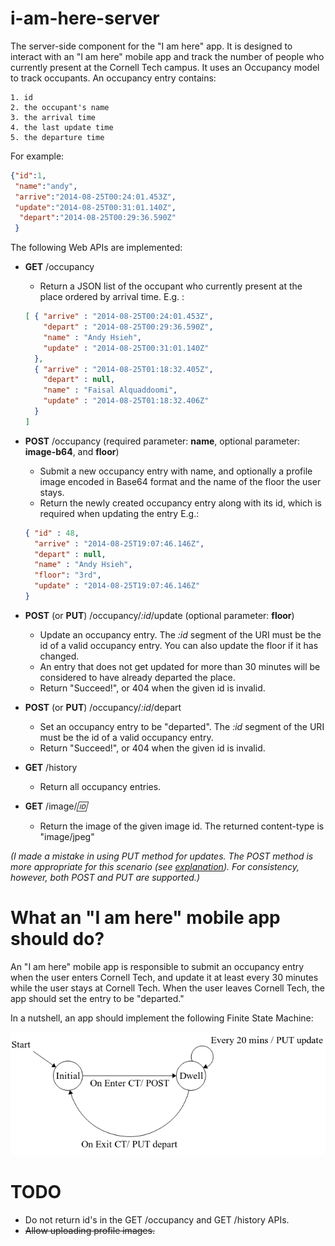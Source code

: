 i-am-here-server
================

The server-side component for the "I am here" app. 
It is designed to interact with an "I am here" mobile app 
and track the number of people who currently present at the Cornell Tech campus.
It uses an Occupancy model to track occupants. An occupancy entry contains:

    1. id
    2. the occupant's name 
    3. the arrival time
    4. the last update time
    5. the departure time
    
For example:

```json
{"id":1,
 "name":"andy",
 "arrive":"2014-08-25T00:24:01.453Z",
 "update":"2014-08-25T00:31:01.140Z",
  "depart":"2014-08-25T00:29:36.590Z"
 }
```
    
The following Web APIs are implemented:

* **GET** /occupancy
    - Return a JSON list of the occupant who currently present at the place ordered by arrival time. E.g. :
    
    ```json
    [ { "arrive" : "2014-08-25T00:24:01.453Z",
        "depart" : "2014-08-25T00:29:36.590Z",
        "name" : "Andy Hsieh",
        "update" : "2014-08-25T00:31:01.140Z"
      },
      { "arrive" : "2014-08-25T01:18:32.405Z",
        "depart" : null,
        "name" : "Faisal Alquaddoomi",
        "update" : "2014-08-25T01:18:32.406Z"
      }
    ]
    ```    
* **POST** /occupancy (required parameter: **name**, optional parameter: **image-b64**, and **floor**)
    - Submit a new occupancy entry with name, and optionally a profile image encoded in Base64 format and the name of the floor the user stays. 
    - Return the newly created occupancy entry along with its id, which is required when updating the entry E.g.:
    
    ```json
    { "id" : 48,
      "arrive" : "2014-08-25T19:07:46.146Z",
      "depart" : null,
      "name" : "Andy Hsieh",
      "floor": "3rd",
      "update" : "2014-08-25T19:07:46.146Z"
    }
    ``` 
    
* **POST** (or **PUT**) /occupancy/*:id*/update (optional parameter: **floor**)
    - Update an occupancy entry. The *:id* segment of the URI must be the id of a valid occupancy entry. You can also update the floor if it has changed.
    - An entry that does not get updated for more than 30 minutes will be considered to have already departed the place.
    - Return "Succeed!", or 404 when the given id is invalid.    
* **POST** (or **PUT**) /occupancy/*:id*/depart
    - Set an occupancy entry to be "departed". The *:id* segment of the URI must be the id of a valid occupancy entry.
    - Return "Succeed!", or 404 when the given id is invalid.   
* **GET** /history
    - Return all occupancy entries.
* **GET** /image/*:id:*
    - Return the image of the given image id. The returned content-type is "image/jpeg"
    
*(I made a mistake in using PUT method for updates. The POST method is more appropriate for this scenario (see [explanation](http://stackoverflow.com/questions/630453/put-vs-post-in-rest)). For consistency, however, both POST and PUT are supported.)*
# What an "I am here" mobile app should do?

An "I am here" mobile app is responsible to submit an occupancy entry when the user enters Cornell Tech, 
and update it at least every 30 minutes while the user stays at Cornell Tech. 
When the user leaves Cornell Tech, the app should set the entry to be "departed."

In a nutshell, an app should implement the following Finite State Machine:

![alt text](https://github.com/Cornell-CS5454-Fall2014/i-am-here-server/blob/master/resources/public/FSM.png "I am here app FSM")



# TODO

* Do not return id's in the GET /occupancy and GET /history APIs.
* ~~Allow uploading profile images.~~